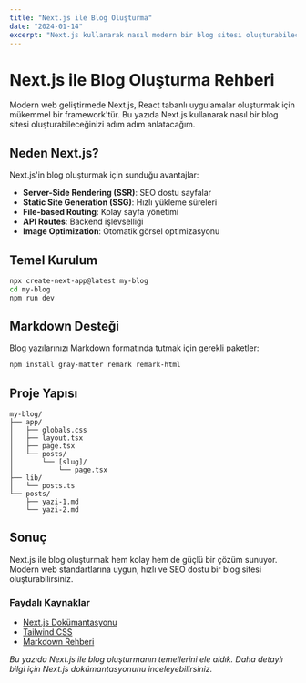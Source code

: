 ```yaml
---
title: "Next.js ile Blog Oluşturma"
date: "2024-01-14"
excerpt: "Next.js kullanarak nasıl modern bir blog sitesi oluşturabileceğinizi anlatıyorum."
---
```


# Next.js ile Blog Oluşturma Rehberi

Modern web geliştirmede Next.js, React tabanlı uygulamalar oluşturmak için mükemmel bir framework'tür. Bu yazıda Next.js kullanarak nasıl bir blog sitesi oluşturabileceğinizi adım adım anlatacağım.

## Neden Next.js?

Next.js'in blog oluşturmak için sunduğu avantajlar:

- **Server-Side Rendering (SSR)**: SEO dostu sayfalar
- **Static Site Generation (SSG)**: Hızlı yükleme süreleri
- **File-based Routing**: Kolay sayfa yönetimi
- **API Routes**: Backend işlevselliği
- **Image Optimization**: Otomatik görsel optimizasyonu

## Temel Kurulum

```bash
npx create-next-app@latest my-blog
cd my-blog
npm run dev
```

## Markdown Desteği

Blog yazılarınızı Markdown formatında tutmak için gerekli paketler:

```bash
npm install gray-matter remark remark-html
```

## Proje Yapısı

```
my-blog/
├── app/
│   ├── globals.css
│   ├── layout.tsx
│   ├── page.tsx
│   └── posts/
│       └── [slug]/
│           └── page.tsx
├── lib/
│   └── posts.ts
└── posts/
    ├── yazi-1.md
    └── yazi-2.md
```

## Sonuç

Next.js ile blog oluşturmak hem kolay hem de güçlü bir çözüm sunuyor. Modern web standartlarına uygun, hızlı ve SEO dostu bir blog sitesi oluşturabilirsiniz.

### Faydalı Kaynaklar

- [Next.js Dokümantasyonu](https://nextjs.org/docs)
- [Tailwind CSS](https://tailwindcss.com/)
- [Markdown Rehberi](https://www.markdownguide.org/)

*Bu yazıda Next.js ile blog oluşturmanın temellerini ele aldık. Daha detaylı bilgi için Next.js dokümantasyonunu inceleyebilirsiniz.*
